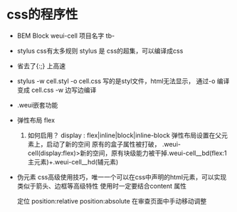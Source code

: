 # css的程序性

- BEM
  Block weui-cell 项目名字 tb-
- stylus
  css有太多规则
  stylus 是 css的超集，可以编译成css
- 省去了{:;} 上高速
- stylus -w cell.styl -o cell.css
  写的是styl文件，html无法显示，
  通过-o 编译变成 cell.css
  -w 边写边编译
- .weui嵌套功能
- 弹性布局 flex
  1. 如何启用？
    display : flex|inline|block|inline-block
    弹性布局设置在父元素上，启动了新的空间
    原有的盒子属性被打破，
    .weui-cell(display:flex)>新的空间，原有块级能力被干掉.weui-cell__bd(flex:1主元素)+.weui-cell__hd(辅元素)
- 伪元素
    css高级使用技巧，唯一一个可以在css中声明的html元素，可以实现类似于箭头、边框等高级特性
    使用时一定要结合content 属性

    定位 position:relative  position:absolute
    在审查页面中手动移动调整